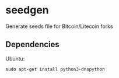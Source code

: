 # seedgen
Generate seeds file for Bitcoin/Litecoin forks


## Dependencies

Ubuntu:

    sudo apt-get install python3-dnspython
